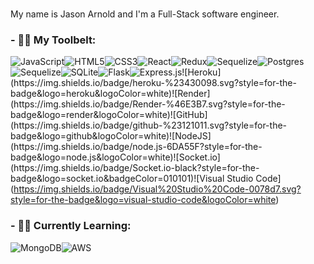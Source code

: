 ###

My name is Jason Arnold and I'm a Full-Stack software engineer. 

### - 🐱‍👤 My Toolbelt: 
![JavaScript](https://img.shields.io/badge/javascript-%23323330.svg?style=for-the-badge&logo=javascript&logoColor=%23F7DF1E)![HTML5](https://img.shields.io/badge/html5-%23E34F26.svg?style=for-the-badge&logo=html5&logoColor=white)![CSS3](https://img.shields.io/badge/css3-%231572B6.svg?style=for-the-badge&logo=css3&logoColor=white)![React](https://img.shields.io/badge/react-%2320232a.svg?style=for-the-badge&logo=react&logoColor=%2361DAFB)![Redux](https://img.shields.io/badge/redux-%23593d88.svg?style=for-the-badge&logo=redux&logoColor=white)![Sequelize](https://img.shields.io/badge/Sequelize-52B0E7?style=for-the-badge&logo=Sequelize&logoColor=white)![Postgres](https://img.shields.io/badge/postgres-%23316192.svg?style=for-the-badge&logo=postgresql&logoColor=white)![Sequelize](https://img.shields.io/badge/Sequelize-52B0E7?style=for-the-badge&logo=Sequelize&logoColor=white)![SQLite](https://img.shields.io/badge/sqlite-%2307405e.svg?style=for-the-badge&logo=sqlite&logoColor=white)![Flask](https://img.shields.io/badge/flask-%23000.svg?style=for-the-badge&logo=flask&logoColor=white)![Express.js](https://img.shields.io/badge/express.js-%23404d59.svg?style=for-the-badge&logo=express&logoColor=%2361DAFB!)![Heroku](https://img.shields.io/badge/heroku-%23430098.svg?style=for-the-badge&logo=heroku&logoColor=white)![Render](https://img.shields.io/badge/Render-%46E3B7.svg?style=for-the-badge&logo=render&logoColor=white)![GitHub](https://img.shields.io/badge/github-%23121011.svg?style=for-the-badge&logo=github&logoColor=white)![NodeJS](https://img.shields.io/badge/node.js-6DA55F?style=for-the-badge&logo=node.js&logoColor=white)![Socket.io](https://img.shields.io/badge/Socket.io-black?style=for-the-badge&logo=socket.io&badgeColor=010101)![Visual Studio Code](https://img.shields.io/badge/Visual%20Studio%20Code-0078d7.svg?style=for-the-badge&logo=visual-studio-code&logoColor=white)

### - 👨‍🎓 Currently Learning:
![MongoDB](https://img.shields.io/badge/mongodb-black?style=for-the-badge&logo=three.js&logoColor=white)![AWS](https://img.shields.io/badge/AWS-%23FF9900.svg?style=for-the-badge&logo=amazon-aws&logoColor=white)

<!-- ![Anurag's GitHub stats](https://github-readme-stats.vercel.app/api?username=QuantitativeSneezing&count_private=true&theme=algolia)
<!-- -->
<!-- 
Here are some ideas to get you started:

- 🔭 I’m currently working on ...
- 🌱 I’m currently learning ...
- 👯 I’m looking to collaborate on ...
- 🤔 I’m looking for help with ...
- 💬 Ask me about ...
- 📫 How to reach me: ...
- 😄 Pronouns: ...
- ⚡ Fun fact: ...
 -->
